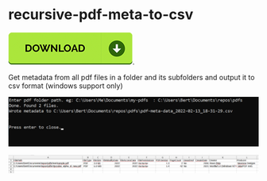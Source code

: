 # recursive-pdf-meta-to-csv
[![](download.png)](https://github.com/bertyhell/recursive-pdf-meta-to-csv/raw/main/pdf-meta-data-extractor.exe).


Get metadata from all pdf files in a folder and its subfolders and output it to csv format (windows support only)


![](console.png)

![](output.png)
